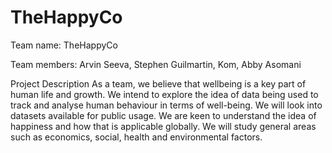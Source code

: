 # TheHappyCo

Team name: TheHappyCo

Team members: Arvin Seeva, Stephen Guilmartin, Kom, Abby Asomani

Project Description
As a team, we believe that wellbeing is a key part of human life and growth. We intend to explore the idea of data being used to track and analyse human behaviour in terms of well-being. We will look into datasets available for public usage. We are keen to understand the idea of happiness and how that is applicable globally. We will study general areas such as economics, social, health and environmental factors. 
